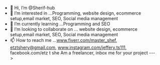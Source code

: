 - 👋 Hi, I’m @Sherif-hub
- 👀 I’m interested in ...Programming, website design, ecommerce setup,email market, SEO, Social media management
- 🌱 I’m currently learning ...Programming and SEO
- 💞️ I’m looking to collaborate on ... website design, ecommerce setup,email market, SEO, Social media management
- 📫 How to reach me ...www.fiverr.com/master_shef, etztshery@gmail.com, www.instagram.com/jeffery.ts111, facebook.com/etz t she
Am a freelancer, inbox me for your project
--->
